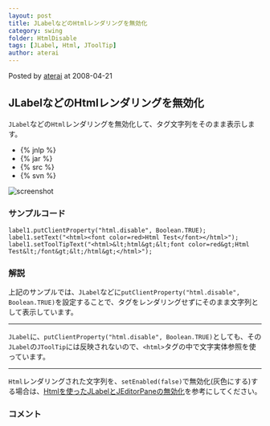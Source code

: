 ```yaml
---
layout: post
title: JLabelなどのHtmlレンダリングを無効化
category: swing
folder: HtmlDisable
tags: [JLabel, Html, JToolTip]
author: aterai
---
```


Posted by [aterai](http://terai.xrea.jp/aterai.html) at 2008-04-21

## JLabelなどのHtmlレンダリングを無効化
`JLabel`などの`Html`レンダリングを無効化して、タグ文字列をそのまま表示します。

- {% jnlp %}
- {% jar %}
- {% src %}
- {% svn %}

<!-- dummy comment line for breaking list -->

![screenshot](https://lh4.googleusercontent.com/_9Z4BYR88imo/TQTODbO-ktI/AAAAAAAAAbw/bTVYI0sgEY4/s800/HtmlDisable.png)

### サンプルコード
<pre class="prettyprint"><code>label1.putClientProperty("html.disable", Boolean.TRUE);
label1.setText("&lt;html&gt;&lt;font color=red&gt;Html Test&lt;/font&gt;&lt;/html&gt;");
label1.setToolTipText("&lt;html&gt;&amp;lt;html&amp;gt;&amp;lt;font color=red&amp;gt;Html Test&amp;lt;/font&amp;gt;&amp;lt;/html&amp;gt;&lt;/html&gt;");
</code></pre>

### 解説
上記のサンプルでは、`JLabel`などに`putClientProperty("html.disable", Boolean.TRUE)`を設定することで、タグをレンダリングせずにそのまま文字列として表示しています。

- - - -
`JLabel`に、`putClientProperty("html.disable", Boolean.TRUE)`としても、その `JLabel`の`JToolTip`には反映されないので、`<html>`タグの中で文字実体参照を使っています。

- - - -
`Html`レンダリングされた文字列を、`setEnabled(false)`で無効化(灰色にする)する場合は、[Htmlを使ったJLabelとJEditorPaneの無効化](http://terai.xrea.jp/Swing/DisabledHtmlLabel.html)を参考にしてください。

### コメント
